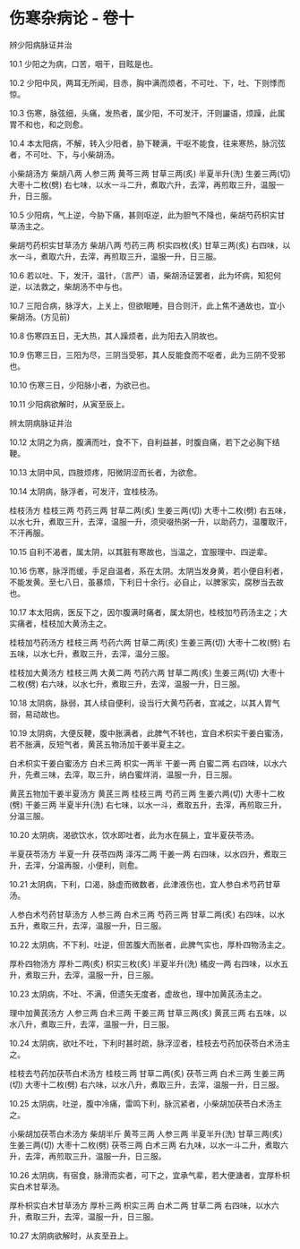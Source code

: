 # 伤寒杂病论 - 卷十

辨少阳病脉证并治

10.1
少阳之为病，口苦，咽干，目眩是也。

10.2
少阳中风，两耳无所闻，目赤，胸中满而烦者，不可吐、下，吐、下则悸而惊。

10.3
伤寒，脉弦细，头痛，发热者，属少阳，不可发汗，汗则讝语，烦躁，此属胃不和也，和之则愈。

10.4
本太阳病，不解，转入少阳者，胁下鞕满，干呕不能食，往来寒热，脉沉弦者，不可吐、下，与小柴胡汤。

小柴胡汤方
柴胡八两 人参三两 黄芩三两 甘草三两(炙) 半夏半升(洗) 生姜三两(切) 大枣十二枚(劈)
右七味，以水一斗二升，煮取六升，去滓，再煎取三升，温服一升，日三服。

10.5
少阳病，气上逆，今胁下痛，甚则呕逆，此为胆气不降也，柴胡芍药枳实甘草汤主之。

柴胡芍药枳实甘草汤方
柴胡八两 芍药三两 枳实四枚(炙) 甘草三两(炙)
右四味，以水一斗，煮取六升，去滓，再煎取三升，温服一升，日三服。

10.6
若以吐、下，发汗，温针，（言严）语，柴胡汤证罢者，此为坏病，知犯何逆，以法救之，柴胡汤不中与也。

10.7
三阳合病，脉浮大，上关上，但欲眠睡，目合则汗，此上焦不通故也，宜小柴胡汤。(方见前)

10.8
伤寒四五日，无大热，其人躁烦者，此为阳去入阴故也。

10.9
伤寒三日，三阳为尽，三阴当受邪，其人反能食而不呕者，此为三阴不受邪也。

10.10
伤寒三日，少阳脉小者，为欲已也。

10.11
少阳病欲解时，从寅至辰上。

辨太阴病脉证并治

10.12
太阴之为病，腹满而吐，食不下，自利益甚，时腹自痛，若下之必胸下结鞕。

10.13
太阴中风，四肢烦疼，阳微阴涩而长者，为欲愈。

10.14
太阴病，脉浮者，可发汗，宜桂枝汤。

桂枝汤方
桂枝三两 芍药三两 甘草二两(炙) 生姜三两(切) 大枣十二枚(劈)
右五味，以水七升，煮取三升，去滓，温服一升，须臾啜热粥一升，以助药力，温覆取汗，不汗再服。

10.15
自利不渴者，属太阴，以其脏有寒故也，当温之，宜服理中、四逆辈。

10.16
伤寒，脉浮而缓，手足自温者，系在太阴。太阴当发身黄，若小便自利者，不能发黄。至七八日，虽暴烦，下利日十余行。必自止，以脾家实，腐秽当去故也。

10.17
本太阳病，医反下之，因尔腹满时痛者，属太阴也，桂枝加芍药汤主之；大实痛者，桂枝加大黄汤主之。

桂枝加芍药汤方
桂枝三两 芍药六两 甘草二两(炙) 生姜三两(切) 大枣十二枚(劈)
右五味，以水七升，煮取三升，去滓，温分三服。

桂枝加大黄汤方
桂枝三两 大黄二两 芍药六两 甘草二两(炙) 生姜三两(切) 大枣十二枚(劈)
右六味，以水七升，煮取三升，去滓，温服一升，日三服。

10.18
太阴病，脉弱，其人续自便利，设当行大黄芍药者，宜减之，以其人胃气弱，易动故也。

10.19
太阴病，大便反鞕，腹中胀满者，此脾气不转也，宜自术枳实干姜白蜜汤，若不胀满，反短气者，黄芪五物汤加干姜半夏主之。

白术枳实干姜白蜜汤方
白术三两 枳实一两半 干姜一两 白蜜二两
右四味，以水六升，先煮三味，去滓，取三升，纳白蜜烊消，温服一升，日三服。

黄芪五物加干姜半夏汤方
黄芪三两 桂枝三两 芍药三两 生姜六两(切) 大枣十二枚(劈) 干姜三两 半夏半升(洗)
右七味，以水一斗，煮取五升，去滓，再煎取三升，分温三服。

10.20
太阴病，渴欲饮水，饮水即吐者，此为水在膈上，宜半夏茯苓汤。

半夏茯苓汤方
半夏一升 茯苓四两 泽泻二两 干姜一两
右四味，以水四升，煮取三升，去滓，分温再服，小便利，则愈。

10.21
太阴病，下利，口渴，脉虚而微数者，此津液伤也，宜人参白术芍药甘草汤。

人参白术芍药甘草汤方
人参三两 白术三两 芍药三两 甘草二两(炙)
右四味，以水五升，煮取三升，去滓，温服一升，日三服。

10.22
太阴病，不下利、吐逆，但苦腹大而胀者，此脾气实也，厚朴四物汤主之。

厚朴四物汤方
厚朴二两(炙) 枳实三枚(炙) 半夏半升(洗) 橘皮一两
右四味，以水五升，煮取三升，去滓，温服一升，日三服。

10.23
太阴病，不吐、不满，但遗矢无度者，虚故也，理中加黄芪汤主之。

理中加黄芪汤方
人参三两 白术三两 干姜三两 甘草三两(炙) 黄芪三两
右五味，以水八升，煮取三升，去滓，温服一升，日三服。

10.24
太阴病，欲吐不吐，下利时甚时疏，脉浮涩者，桂枝去芍药加茯苓白术汤主之。

桂枝去芍药加茯苓白术汤方
桂枝三两 甘草二两(炙) 茯苓三两 白术三两 生姜三两(切) 大枣十二枚(劈)
右六味，以水八升，煮取三升，去滓，温服一升，日三服。

10.25
太阴病，吐逆，腹中冷痛，雷鸣下利，脉沉紧者，小柴胡加茯苓白术汤主之。

小柴胡加茯苓白术汤方
柴胡半斤 黄芩三两 人参三两 半夏半升(洗) 甘草三两(炙) 生姜三两(切) 大枣十二枚(劈) 茯苓三两 白术三两
右九味，以水一斗二升，煮取六升，去滓，再煎取三升，温服一升，日三服。

10.26
太阴病，有宿食，脉滑而实者，可下之，宜承气辈，若大便溏者，宜厚朴枳实白术甘草汤。

厚朴枳实白术甘草汤方
厚朴三两 枳实三两 白术二两 甘草二两
右四味，以水六升，煮取三升，去滓，温服一升，日三服。

10.27
太阴病欲解时，从亥至丑上。
